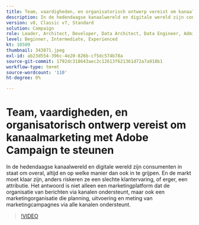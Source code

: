 ```yaml
---
title: Team, vaardigheden, en organisatorisch ontwerp vereist om kanaalmarketing met Adobe Campaign te steunen
description: In de hedendaagse kanaalwereld en digitale wereld zijn consumenten in staat om overal, altijd en op welke manier dan ook in te grijpen.
version: v8, Classic v7, Standard
solution: Campaign
role: Leader, Architect, Developer, Data Architect, Data Engineer, Admin, User
level: Beginner, Intermediate, Experienced
kt: 10509
thumbnail: 343871.jpeg
exl-id: ab23d554-396c-4e20-826b-cf5dc574b78a
source-git-commit: 1792dc318643aec2c12613f621361d72a7a918b1
workflow-type: tm+mt
source-wordcount: '110'
ht-degree: 0%

---
```


# Team, vaardigheden, en organisatorisch ontwerp vereist om kanaalmarketing met Adobe Campaign te steunen

In de hedendaagse kanaalwereld en digitale wereld zijn consumenten in staat om overal, altijd en op welke manier dan ook in te grijpen. En de markt moet klaar zijn, anders riskeren ze een slechte klantervaring, of erger, een attributie. Het antwoord is niet alleen een marketingplatform dat de organisatie van berichten via kanalen ondersteunt, maar ook een marketingorganisatie die planning, uitvoering en meting van marketingcampagnes via alle kanalen ondersteunt.

>[!VIDEO](https://video.tv.adobe.com/v/343871/?quality=12&learn=on)
